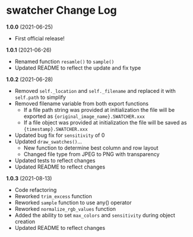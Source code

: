 # swatcher Change Log

**1.0.0** (2021-06-25)

-   First official release!

**1.0.1** (2021-06-26)

-   Renamed function `resamle()` to `sample()`
-   Updated README to reflect the update and fix type

**1.0.2** (2021-06-28)

-   Removed `self._location` and `self._filename` and replaced it with `self.path` to simplify
-   Removed filename variable from both export functions
    -   If a file path string was provided at initialization the file will be exported as `{original_image_name}.SWATCHER.xxx`
    -   If a file object was provided at initialization the file will be saved as `{timestamp}.SWATCHER.xxx`
-   Updated bug fix for `sensitivity` of 0
-   Updated `draw_swatches()`...
    -   New function to determine best column and row layout
    -   Changed file type from JPEG to PNG with transparency
-   Updated tests to reflect changes
-   Updated README to reflect changes

**1.0.3** (2021-08-13)

-   Code refactoring
-   Reworked `trim_excess` function
-   Reworked `sample` function to use any() operator
-   Reworked `normalize_rgb_values` function
-   Added the ability to set `max_colors` and `sensitivity` during object creation
-   Updated README to reflect changes
